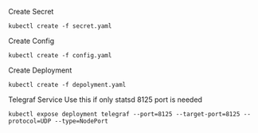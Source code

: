 Create Secret
```
kubectl create -f secret.yaml
```
Create Config
```
kubectl create -f config.yaml
```
Create Deployment
```
kubectl create -f depolyment.yaml
```
Telegraf Service Use this if only statsd 8125 port is needed
```
kubectl expose deployment telegraf --port=8125 --target-port=8125 --protocol=UDP --type=NodePort
```

